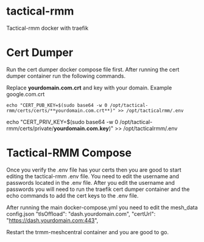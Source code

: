 # tactical-rmm
Tactical-rmm docker with traefik

# Cert Dumper
Run the cert dumper docker compose file first.
After running the cert dumper container run the following commands.

Replace **yourdomain.com.crt** and key with your domain. Example google.com.crt

`echo "CERT_PUB_KEY=$(sudo base64 -w 0 /opt/tactical-rmm/certs/certs/**yourdomain.com.crt**)" >> /opt/tacticalrmm/.env`

echo "CERT_PRIV_KEY=$(sudo base64 -w 0 /opt/tactical-rmm/certs/private/**yourdomain.com.key**)" >> /opt/tacticalrmm/.env

# Tactical-RMM Compose
Once you verify the .env file has your certs then you are good to start editing the tactical-rmm .env file.
You need to edit the username and passwords located in the .env file.
After you edit the username and passwords you will need to run the traefik cert dumper container and the echo commands to add the cert keys to the .env file.

After running the main docker-compose.yml you need to edit the mesh_data config.json
"tlsOffload": "dash.yourdomain.com",
"certUrl": "https://dash.yourdomain.com:443",

Restart the trmm-meshcentral container and you are good to go.
